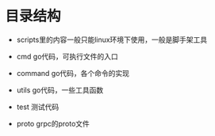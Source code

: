 
# 目录结构
- scripts里的内容一般只能linux环境下使用，一般是脚手架工具

- cmd go代码，可执行文件的入口

- command go代码，各个命令的实现

- utils go代码，一些工具函数

- test 测试代码

- proto grpc的proto文件